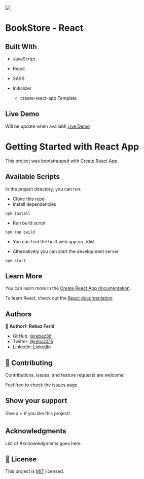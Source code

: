 ![](https://img.shields.io/badge/Microverse-blueviolet)

# BookStore - React

## Built With
  - JavaScript
  - React
  - SASS

- Initializer
  - create-react-app Template

## Live Demo

Will be update when availabl! [Live Demo]()

# Getting Started with React App

This project was bootstrapped with [Create React App](https://github.com/facebook/create-react-app).

## Available Scripts

In the project directory, you can run:

- Clone this repo
- Install dependencies

```
npm install
```

- Run build script

```
npm run build
```

- You can find the built web app on ./dist

- Alternatively you can start the development server

```
npm start
```

## Learn More

You can learn more in the [Create React App documentation](https://facebook.github.io/create-react-app/docs/getting-started).

To learn React, check out the [React documentation](https://reactjs.org/).

## Authors

👤 **Author1: Rebaz Farid**

- GitHub: [@rebaz36](https://github.com/rebaz36)
- Twitter: [@rebaz415](https://twitter.com/rebaz415)
- LinkedIn: [LinkedIn](https://www.linkedin.com/in/rebazf/)

## 🤝 Contributing

Contributions, issues, and feature requests are welcome!

Feel free to check the [issues page](../../issues/).

## Show your support

Give a ⭐️ if you like this project!

## Acknowledgments

List of Aknnowledgments goes here

## 📝 License

This project is [MIT](./LICENSE) licensed.